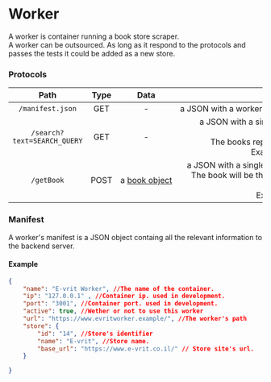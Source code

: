# Worker

A worker is container running a book store scraper.</br>
A worker can be outsourced. As long as it respond to the protocols and passes the tests it could be added as a new store.

### Protocols

|          **Path**           | **Type** |          **Data**          |                                    **Returns**                                    |
| :-------------------------: | :------: | :------------------------: | :-------------------------------------------------------------------------------: |
|      `/manifest.json`       |   GET    |             -              |          a JSON with a workers manifest. There's an example at the end.           |
| `/search?text=SEARCH_QUERY` |   GET    |             -              | a JSON with a single `books` attribute containg an array of [book object](./book.md).<br>The books represent the query's search results.<br> Example: `{ books: [...]}`.  |
|         `/getBook`          |   POST   | a [book object](./book.md) |  a JSON with a single `book` attribute containing a [book object](./book.md). <br>The book will be the the same book from the request, with updated properties. <br> Example: `{book: {...}}`          |

### Manifest

A worker's manifest is a JSON object containg all the relevant information to the backend server.

#### Example

```JSON
{
    "name": "E-vrit Worker", //The name of the container.
    "ip": "127.0.0.1" , //Container ip. used in development.
    "port": "3001", //Container port. used in development.
    "active": true, //Wether or not to use this worker
    "url": "https://www.evritworker.example/", //The worker's path
    "store": {
        "id": "14", //Store's identifier
        "name": "E-vrit", //Store name.
        "base_url": "https://www.e-vrit.co.il/" // Store site's url.
    }

}
```
